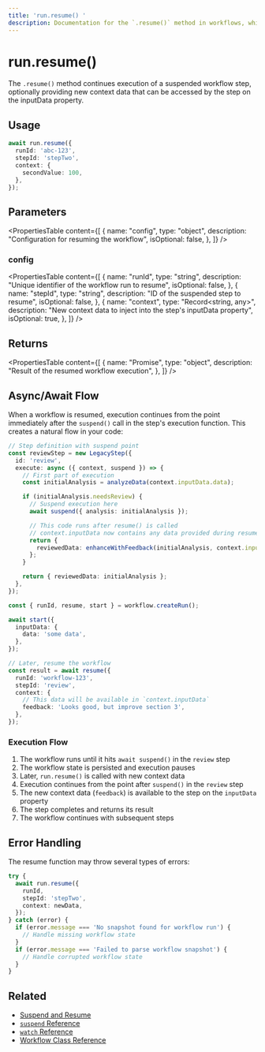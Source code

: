 ```yaml
---
title: 'run.resume() '
description: Documentation for the `.resume()` method in workflows, which continues execution of a suspended workflow step.
---
```


# run.resume()

The `.resume()` method continues execution of a suspended workflow step, optionally providing new context data that can be accessed by the step on the inputData property.

## Usage

```typescript copy showLineNumbers
await run.resume({
  runId: 'abc-123',
  stepId: 'stepTwo',
  context: {
    secondValue: 100,
  },
});
```

## Parameters

<PropertiesTable
content={[
{
name: "config",
type: "object",
description: "Configuration for resuming the workflow",
isOptional: false,
},
]}
/>

### config

<PropertiesTable
content={[
{
name: "runId",
type: "string",
description: "Unique identifier of the workflow run to resume",
isOptional: false,
},
{
name: "stepId",
type: "string",
description: "ID of the suspended step to resume",
isOptional: false,
},
{
name: "context",
type: "Record<string, any>",
description:
"New context data to inject into the step's inputData property",
isOptional: true,
},
]}
/>

## Returns

<PropertiesTable
content={[
{
name: "Promise<LegacyWorkflowResult>",
type: "object",
description: "Result of the resumed workflow execution",
},
]}
/>

## Async/Await Flow

When a workflow is resumed, execution continues from the point immediately after the `suspend()` call in the step's execution function. This creates a natural flow in your code:

```typescript
// Step definition with suspend point
const reviewStep = new LegacyStep({
  id: 'review',
  execute: async ({ context, suspend }) => {
    // First part of execution
    const initialAnalysis = analyzeData(context.inputData.data);

    if (initialAnalysis.needsReview) {
      // Suspend execution here
      await suspend({ analysis: initialAnalysis });

      // This code runs after resume() is called
      // context.inputData now contains any data provided during resume
      return {
        reviewedData: enhanceWithFeedback(initialAnalysis, context.inputData.feedback),
      };
    }

    return { reviewedData: initialAnalysis };
  },
});

const { runId, resume, start } = workflow.createRun();

await start({
  inputData: {
    data: 'some data',
  },
});

// Later, resume the workflow
const result = await resume({
  runId: 'workflow-123',
  stepId: 'review',
  context: {
    // This data will be available in `context.inputData`
    feedback: 'Looks good, but improve section 3',
  },
});
```

### Execution Flow

1. The workflow runs until it hits `await suspend()` in the `review` step
2. The workflow state is persisted and execution pauses
3. Later, `run.resume()` is called with new context data
4. Execution continues from the point after `suspend()` in the `review` step
5. The new context data (`feedback`) is available to the step on the `inputData` property
6. The step completes and returns its result
7. The workflow continues with subsequent steps

## Error Handling

The resume function may throw several types of errors:

```typescript
try {
  await run.resume({
    runId,
    stepId: 'stepTwo',
    context: newData,
  });
} catch (error) {
  if (error.message === 'No snapshot found for workflow run') {
    // Handle missing workflow state
  }
  if (error.message === 'Failed to parse workflow snapshot') {
    // Handle corrupted workflow state
  }
}
```

## Related

- [Suspend and Resume](/docs/examples/workflows_legacy/suspend-and-resume)
- [`suspend` Reference](./suspend)
- [`watch` Reference](./watch)
- [Workflow Class Reference](./workflow)
